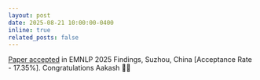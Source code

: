 ```yaml
---
layout: post
date: 2025-08-21 10:00:00-0400
inline: true
related_posts: false
---
```


[Paper accepted](https://arxiv.org/abs/2505.23788) in EMNLP 2025 Findings, Suzhou, China [Acceptance Rate - 17.35%]. Congratulations Aakash 🎉🎉
